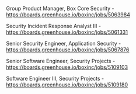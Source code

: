 Group Product Manager, Box Core Security - https://boards.greenhouse.io/boxinc/jobs/5063984

Security Incident Response Analyst III - https://boards.greenhouse.io/boxinc/jobs/5061331

Senior Security Engineer, Application Security - https://boards.greenhouse.io/boxinc/jobs/5067876

Senior Software Engineer, Security Projects - https://boards.greenhouse.io/boxinc/jobs/5109103

Software Engineer III, Security Projects - https://boards.greenhouse.io/boxinc/jobs/5109180

